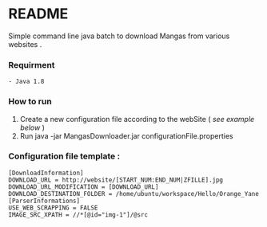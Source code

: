 # README 
Simple command line java batch to download Mangas from various websites .
### Requirment 

    - Java 1.8

### How to run 

1. Create a new configuration file according to the webSite ( *see example below* )
2. Run java -jar MangasDownloader.jar configurationFile.properties

### Configuration file template :

    [DownloadInformation]
    DOWNLOAD_URL = http://website/[START_NUM:END_NUM|ZFILLE].jpg
    DOWNLOAD_URL_MODIFICATION = [DOWNLOAD_URL]
    DOWNLOAD_DESTINATION_FOLDER = /home/ubuntu/workspace/Hello/Orange_Yane
    [ParserInformations]
    USE_WEB_SCRAPPING = FALSE
    IMAGE_SRC_XPATH = //*[@id="img-1"]/@src

